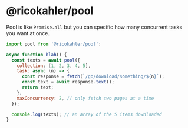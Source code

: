 # @ricokahler/pool

Pool is like `Promise.all` but you can specific how many concurrent tasks you want at once.

```js
import pool from '@ricokahler/pool';

async function blah() {
  const texts = await pool({
    collection: [1, 2, 3, 4, 5],
    task: async (n) => {
      const response = fetch(`/go/download/something/${n}`);
      const text = await response.text();
      return text;
    },
    maxConcurrency: 2, // only fetch two pages at a time
  });

  console.log(texts); // an array of the 5 items downloaded
}
```

